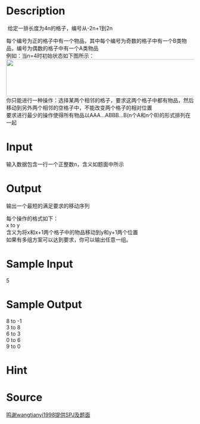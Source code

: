 
# Description

<div class="content"><p> 给定一排长度为4n的格子，编号从-2n+1到2n</p>
<div>每个编号为正的格子中有一个物品，其中每个编号为奇数的格子中有一个B类物品，编号为偶数的格子中有一个A类物品</div>
<div>例如：当n=4时初始状态如下图所示：</div>
<div><img src="/source/bzoj/4072/img/aHR0cHM6Ly9seWRzeS5jb20vSnVkZ2VPbmxpbmUvdXBsb2FkLzIwMTUwNS_pmYTlm74ucG5n.png" width="960" height="100" alt=""/></div>
<div>你只能进行一种操作：选择某两个相邻的格子，要求这两个格子中都有物品，然后移动到另外两个相邻的空格子中，不能改变两个格子的相对位置</div>
<div>要求进行最少的操作使得所有物品以AAA...ABBB...B(n个A和n个B)的形式排列在一起</div>
<div></div></div>

# Input

<div class="content"><p>输入数据包含一行一个正整数n，含义如题面中所示</p>
<div></div></div>

# Output

<div class="content"><p>输出一个最短的满足要求的移动序列</p>
<div>
<div>每个操作的格式如下：</div>
<div>x to y</div>
<div>含义为将x和x+1两个格子中的物品移动到y和y+1两个位置</div>
<div>如果有多组方案可以达到要求，你可以输出任意一组。</div>
</div></div>

# Sample Input

<div class="content"><span class="sampledata">5</span></div>

# Sample Output

<div class="content"><span class="sampledata">8 to -1<br/>
3 to 8<br/>
6 to 3<br/>
0 to 6<br/>
9 to 0<br/>
</span></div>

# Hint

<div class="content"><p></p></div>

# Source

<div class="content"><p><a href="problemset.php?search=鸣谢wangtianyi1998提供SPJ及题面">鸣谢wangtianyi1998提供SPJ及题面</a></p></div>

